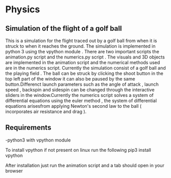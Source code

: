 # Physics
## Simulation of the flight of a golf ball 

This is a simulation for the flight traced out by a golf ball from when it is struck to when it reaches the ground. The simulation is implemented in python 3 using the vpython module . There are two important scripts the animation.py script and the numerics.py script . The visuals and 3D objects are implemented in the animation script and the numerical methods used are in the numerics script. Currently the simulation consist of a golf ball and the playing field . The ball can be struck by clicking the shoot button in the top left part of the window it can also be paused by the same button.Differenct launch parameters such as the angle of attack , launch speed , backspin and sidespin can be changed through the interactive sliders in the window.Currently the numerics script solves a system of differential equations using the euler method , the system of differential equations arisesfrom applying Newton's second law to the ball ( incorporates air resistance and drag ).

## Requirements
-python3 with vpython module

To install vpython if not present on linux run the following
pip3 install vpython

After installation just run the animation script and a tab should open in your browser



